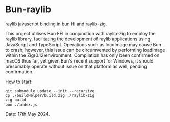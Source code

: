 # Bun-raylib
raylib javascript binding in bun ffi and raylib-zig.

This project utilises Bun FFI in conjunction with raylib-zig to employ the raylib library, facilitating the development of raylib applications using JavaScript and TypeScript. Operations such as loadImage may cause Bun to crash; however, this issue can be circumvented by performing loadImage within the Zig(0.12)environment. Compilation has only been confirmed on macOS thus far, yet given Bun's recent support for Windows, it should presumably operate without issue on that platform as well, pending confirmation.

How to start:
```
git submodule update --init --recursive
cp ./buildHelper/build.zig ./raylib-zig
zig build
bun ./index.js
```
Date: 17th May 2024.

